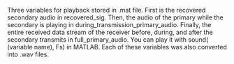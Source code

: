 Three variables for playback stored in .mat file. First is the recovered secondary audio in recovered_sig. Then, the audio of the primary while the secondary is playing in during_transmission_primary_audio. Finally, the entire received data stream of the receiver before, during, and after the secondary transmits in full_primary_audio.  You can play it with sound( (variable name), Fs) in MATLAB. Each of these variables was also converted into .wav files.
